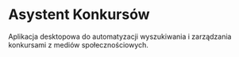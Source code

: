 # Asystent Konkursów

Aplikacja desktopowa do automatyzacji wyszukiwania i zarządzania konkursami z mediów społecznościowych.
